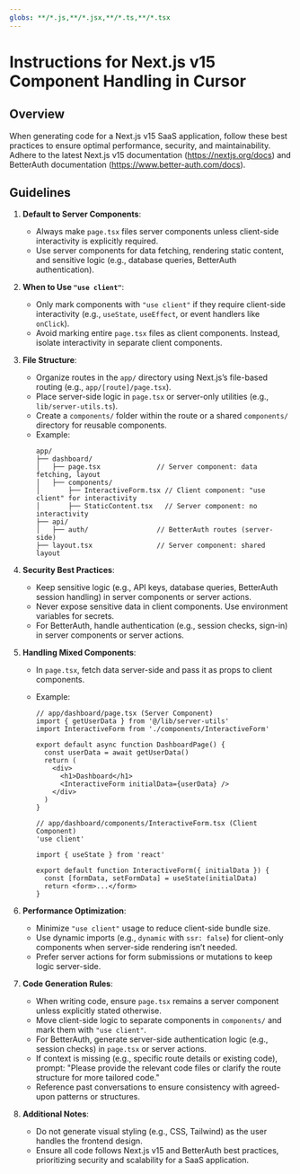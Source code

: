 ```yaml
--- 
globs: **/*.js,**/*.jsx,**/*.ts,**/*.tsx
---
```


# Instructions for Next.js v15 Component Handling in Cursor

## Overview

When generating code for a Next.js v15 SaaS application, follow these best practices to ensure optimal performance, security, and maintainability. Adhere to the latest Next.js v15 documentation (https://nextjs.org/docs) and BetterAuth documentation (https://www.better-auth.com/docs).

## Guidelines

1. **Default to Server Components**:
   - Always make `page.tsx` files server components unless client-side interactivity is explicitly required.
   - Use server components for data fetching, rendering static content, and sensitive logic (e.g., database queries, BetterAuth authentication).

2. **When to Use `"use client"`**:
   - Only mark components with `"use client"` if they require client-side interactivity (e.g., `useState`, `useEffect`, or event handlers like `onClick`).
   - Avoid marking entire `page.tsx` files as client components. Instead, isolate interactivity in separate client components.

3. **File Structure**:
   - Organize routes in the `app/` directory using Next.js’s file-based routing (e.g., `app/[route]/page.tsx`).
   - Place server-side logic in `page.tsx` or server-only utilities (e.g., `lib/server-utils.ts`).
   - Create a `components/` folder within the route or a shared `components/` directory for reusable components.
   - Example:
     ```plaintext
     app/
     ├── dashboard/
     │   ├── page.tsx              // Server component: data fetching, layout
     │   ├── components/
     │       ├── InteractiveForm.tsx // Client component: "use client" for interactivity
     │       ├── StaticContent.tsx   // Server component: no interactivity
     ├── api/
     │   ├── auth/                 // BetterAuth routes (server-side)
     ├── layout.tsx                // Server component: shared layout
     ```

4. **Security Best Practices**:
   - Keep sensitive logic (e.g., API keys, database queries, BetterAuth session handling) in server components or server actions.
   - Never expose sensitive data in client components. Use environment variables for secrets.
   - For BetterAuth, handle authentication (e.g., session checks, sign-in) in server components or server actions.

5. **Handling Mixed Components**:
   - In `page.tsx`, fetch data server-side and pass it as props to client components.
   - Example:

     ```tsx
     // app/dashboard/page.tsx (Server Component)
     import { getUserData } from '@/lib/server-utils'
     import InteractiveForm from './components/InteractiveForm'

     export default async function DashboardPage() {
       const userData = await getUserData()
       return (
         <div>
           <h1>Dashboard</h1>
           <InteractiveForm initialData={userData} />
         </div>
       )
     }
     ```

     ```tsx
     // app/dashboard/components/InteractiveForm.tsx (Client Component)
     'use client'

     import { useState } from 'react'

     export default function InteractiveForm({ initialData }) {
       const [formData, setFormData] = useState(initialData)
       return <form>...</form>
     }
     ```

6. **Performance Optimization**:
   - Minimize `"use client"` usage to reduce client-side bundle size.
   - Use dynamic imports (e.g., `dynamic` with `ssr: false`) for client-only components when server-side rendering isn’t needed.
   - Prefer server actions for form submissions or mutations to keep logic server-side.

7. **Code Generation Rules**:
   - When writing code, ensure `page.tsx` remains a server component unless explicitly stated otherwise.
   - Move client-side logic to separate components in `components/` and mark them with `"use client"`.
   - For BetterAuth, generate server-side authentication logic (e.g., session checks) in `page.tsx` or server actions.
   - If context is missing (e.g., specific route details or existing code), prompt: "Please provide the relevant code files or clarify the route structure for more tailored code."
   - Reference past conversations to ensure consistency with agreed-upon patterns or structures.

8. **Additional Notes**:
   - Do not generate visual styling (e.g., CSS, Tailwind) as the user handles the frontend design.
   - Ensure all code follows Next.js v15 and BetterAuth best practices, prioritizing security and scalability for a SaaS application.
